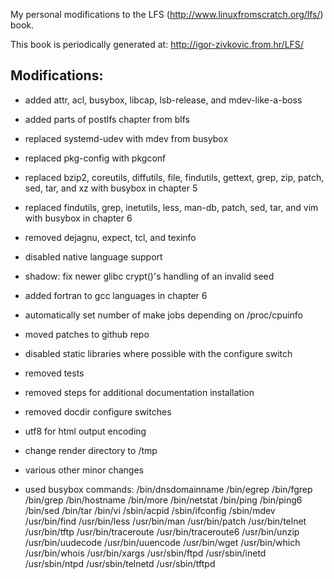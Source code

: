 My personal modifications to the LFS (http://www.linuxfromscratch.org/lfs/) book.

This book is periodically generated at: http://igor-zivkovic.from.hr/LFS/

## Modifications:
* added attr, acl, busybox, libcap, lsb-release, and mdev-like-a-boss
* added parts of postlfs chapter from blfs
* replaced systemd-udev with mdev from busybox
* replaced pkg-config with pkgconf
* replaced bzip2, coreutils, diffutils, file, findutils, gettext, grep, zip,
  patch, sed, tar, and xz with busybox in chapter 5
* replaced findutils, grep, inetutils, less, man-db, patch, sed, tar, and vim
  with busybox in chapter 6
* removed dejagnu, expect, tcl, and texinfo
* disabled native language support
* shadow: fix newer glibc crypt()'s handling of an invalid seed
* added fortran to gcc languages in chapter 6
* automatically set number of make jobs depending on /proc/cpuinfo
* moved patches to github repo
* disabled static libraries where possible with the configure switch
* removed tests
* removed steps for additional documentation installation
* removed docdir configure switches
* utf8 for html output encoding
* change render directory to /tmp
* various other minor changes

* used busybox commands:
    /bin/dnsdomainname
    /bin/egrep
    /bin/fgrep
    /bin/grep
    /bin/hostname
    /bin/more
    /bin/netstat
    /bin/ping
    /bin/ping6
    /bin/sed
    /bin/tar
    /bin/vi
    /sbin/acpid
    /sbin/ifconfig
    /sbin/mdev
    /usr/bin/find
    /usr/bin/less
    /usr/bin/man
    /usr/bin/patch
    /usr/bin/telnet
    /usr/bin/tftp
    /usr/bin/traceroute
    /usr/bin/traceroute6
    /usr/bin/unzip
    /usr/bin/uudecode
    /usr/bin/uuencode
    /usr/bin/wget
    /usr/bin/which
    /usr/bin/whois
    /usr/bin/xargs
    /usr/sbin/ftpd
    /usr/sbin/inetd
    /usr/sbin/ntpd
    /usr/sbin/telnetd
    /usr/sbin/tftpd
